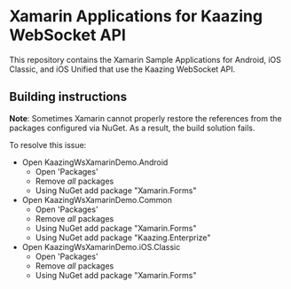 # Xamarin Applications for Kaazing WebSocket API

This repository contains the Xamarin Sample Applications for Android, iOS Classic, and iOS Unified that use the Kaazing WebSocket API.

## Building instructions
__Note__: Sometimes Xamarin cannot properly restore the references from the packages configured via NuGet. As a result, the build solution fails.

To resolve this issue:
- Open KaazingWsXamarinDemo.Android
  - Open 'Packages'
  - Remove _all_ packages
  - Using NuGet add package "Xamarin.Forms"
- Open KaazingWsXamarinDemo.Common
  - Open 'Packages'
  - Remove _all_ packages
  - Using NuGet add package "Xamarin.Forms"
  - Using NuGet add package "Kaazing.Enterprize"
- Open KaazingWsXamarinDemo.iOS.Classic
  - Open 'Packages'
  - Remove _all_ packages
  - Using NuGet add package "Xamarin.Forms"
  

